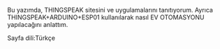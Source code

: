 Bu yazımda, THINGSPEAK sitesini ve uygulamalarını tanıtıyorum. 
Ayrıca THINGSPEAK+ARDUINO+ESP01 kullanılarak nasıl EV OTOMASYONU yapılacağını anlattım. 

Sayfa dili:Türkçe



